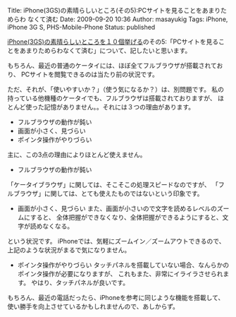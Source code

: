 Title: iPhone(3GS)の素晴らしいところ(その5):PCサイトを見ることをあまりためらわ なくて済む
Date: 2009-09-20 10:36
Author: masayukig
Tags: iPhone, iPhone 3G S, PHS-Mobile-Phone
Status: published

[iPhone(3GS)の素晴らしいところを１０個挙げる](http://www.0r2.info/blog/2009/08/09/iphone3gs%E3%81%AE%E7%B4%A0%E6%99%B4%E3%82%89%E3%81%97%E3%81%84%E3%81%A8%E3%81%93%E3%82%8D%E3%82%92%EF%BC%91%EF%BC%90%E5%80%8B%E6%8C%99%E3%81%92%E3%82%8B/)のその5:「PCサイトを見ることをあまりためらわなくて済む」について、記したいと思います。

もちろん、最近の普通のケータイには、ほぼ全てフルブラウザが搭載されており、
PCサイトを閲覧できるのは当たり前の状況です。

ただ、それが、「使いやすいか？」（使う気になるか？）は、別問題です。
私の持っている他機種のケータイでも、フルブラウザは搭載されておりますが、
ほとんど使った記憶がありません。。それには３つの理由があります。


-   フルブラウザの動作が鈍い
-   画面が小さく、見づらい
-   ポインタ操作がやりづらい

主に、この3点の理由によりほとんど使えません。

- フルブラウザの動作が鈍い

「ケータイブラウザ」に関しては、そこそこの処理スピードなのですが、
「フルブラウザ」に関しては、とても使えたものではないという印象です。

- 画面が小さく、見づらい
また、画面が小さいので文字を読めるレベルのズームにすると、
全体把握ができなくなり、全体把握ができるようにすると、文字が読めなくなる。

という状況です。
iPhoneでは、気軽にズームイン／ズームアウトできるので、
上記のような状況がまるで気になりません。

- ポインタ操作がやりづらい
タッチパネルを搭載していない場合、なんらかのポインタ操作が必要になりますが、
これもまた、非常にイライラさせられます。
やはり、タッチパネルが良いです。

もちろん、最近の電話だったら、iPhoneを参考に同じような機能を搭載して、
使い勝手を向上させているかもしれませんので、あしからず。
